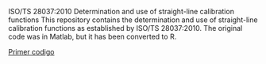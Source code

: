 ISO/TS 28037:2010
Determination and use of straight-line calibration functions
This repository contains the determination and use of straight-line calibration functions as established by ISO/TS 28037:2010. 
The original code was in Matlab, but it has been converted to R.


[Primer codigo](https://link-url-here.org](https://github.com/danifer126/TS28037/blob/main/R/TS28037_GDR1.R)https://github.com/danifer126/TS28037/blob/main/R/TS28037_GDR1.R)






